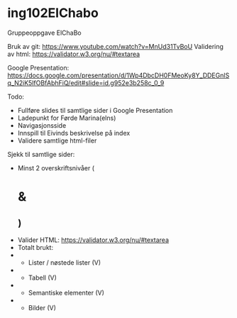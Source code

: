 # ing102ElChabo

Gruppeoppgave ElChaBo

Bruk av git: https://www.youtube.com/watch?v=MnUd31TvBoU
Validering av html: https://validator.w3.org/nu/#textarea

Google Presentation: https://docs.google.com/presentation/d/1Wp4DbcDH0FMeoKy8Y_DDEGnlSq_N2iK5lfOBfAbhFiQ/edit#slide=id.g952e3b258c_0_9

Todo:

- Fullføre slides til samtlige sider i Google Presentation
- Ladepunkt for Førde Marina(elns)
- Navigasjonsside
- Innspill til Eivinds beskrivelse på index
- Validere samtlige html-filer

Sjekk til samtlige sider:

- Minst 2 overskriftsnivåer (<h1> & <h2>)
- Valider HTML: https://validator.w3.org/nu/#textarea
- Totalt brukt:
- - Lister / nøstede lister (V)
- - Tabell (V)
- - Semantiske elementer (V)
- - Bilder (V)
